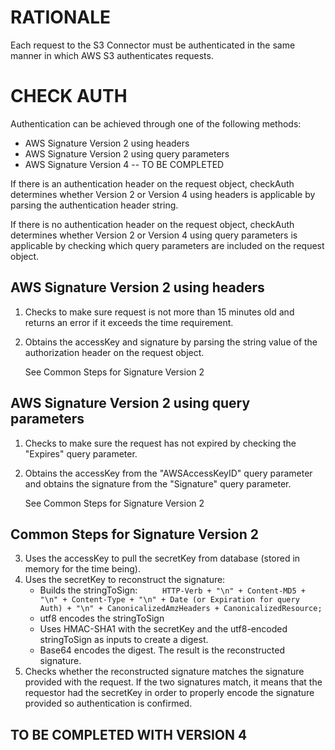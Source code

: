 RATIONALE
=========

Each request to the S3 Connector must be authenticated in the same manner in which AWS S3 authenticates requests.  


CHECK AUTH
==========

Authentication can be achieved through one of the following methods:

* AWS Signature Version 2 using headers
* AWS Signature Version 2 using query parameters
* AWS Signature Version 4 -- TO BE COMPLETED


If there is an authentication header on the request object, checkAuth determines whether Version 2 or Version 4 using headers is applicable by parsing the authentication header string.   

If there is no authentication header on the request object, checkAuth determines whether Version 2 or Version 4 using query parameters is applicable by checking which query parameters are included on the request object.  


## AWS Signature Version 2 using headers

1) Checks to make sure request is not more than 15 minutes old and returns an error if it exceeds the time requirement.
2) Obtains the accessKey and signature by parsing the string value of the authorization header on the request object. 

    See Common Steps for Signature Version 2


## AWS Signature Version 2 using query parameters

1) Checks to make sure the request has not expired by checking the "Expires" query parameter.
2) Obtains the accessKey from the "AWSAccessKeyID" query parameter and obtains the signature from the "Signature" query parameter.  

    See Common Steps for Signature Version 2

## Common Steps for Signature Version 2

3) Uses the accessKey to pull the secretKey from database (stored in memory for the time being).
4) Uses the secretKey to reconstruct the signature:  
    * Builds the stringToSign:
		``      HTTP-Verb + "\n" +
				Content-MD5 + "\n" +
				Content-Type + "\n" +
				Date (or Expiration for query Auth) + "\n" +
				CanonicalizedAmzHeaders +
				CanonicalizedResource;
		``
	* utf8 encodes the stringToSign
	* Uses HMAC-SHA1 with the secretKey and the utf8-encoded stringToSign as inputs to create a digest.  
	* Base64 encodes the digest.  The result is the reconstructed signature.    
5) Checks whether the reconstructed signature matches the signature provided with the request.  If the two signatures match, it means that the requestor had the secretKey in order to properly encode the signature provided so authentication is confirmed.  


## TO BE COMPLETED WITH VERSION 4





